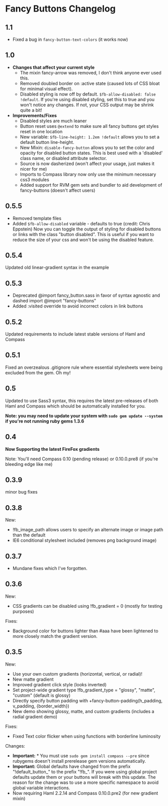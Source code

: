 # Fancy Buttons Changelog

## 1.1

- Fixed a bug in `fancy-button-text-colors` (it works now)

## 1.0

- **Changes that affect your current style**
  - The mixin fancy-arrow was removed, I don't think anyone ever used this.
  - Removed doubled border on :active state (caused lots of CSS bloat for minimal visual effect).
  - Disabled styling is now off by default. `$fb-allow-disabled: false !default`. If you're using disabled styling, set this to true and you won't notice any changes. If not, your CSS output may be shrink quite a bit!
- **Improvements/Fixes**
  - Disabled styles are much leaner
  - Button reset uses `@extend` to make sure all fancy buttons get styles reset in one location
  - New variable: `$fb-line-height: 1.2em !default` allows you to set a default button line-height.
  - New Mixin: `disable-fancy-button` allows you to set the color and opacity for disabled button states. This is best used with a 'disabled' class name, or disabled attribute selector.
  - Source is now dasherized (won't affect your usage, just makes it nicer for me)
  - Imports to Compass library now only use the minimum necessary css3 modules
  - Added support for RVM gem sets and bundler to aid development of fancy-buttons (doesn't affect users)

## 0.5.5

- Removed template files
- Added `$fb-allow-disabled` variable - defaults to true (credit: Chris Eppstein)
  Now you can toggle the output of styling for disabled buttons or links with the class "button disabled".
  This is useful if you want to reduce the size of your css and won't be using the disabled feature.

## 0.5.4

Updated old linear-gradient syntax in the example

## 0.5.3

- Deprecated @import fancy_button.sass in favor of syntax agnostic and dashed import @import "fancy-buttons"
- Added :visited override to avoid incorrect colors in link buttons

## 0.5.2

Updated requirements to include latest stable versions of Haml and Compass

## 0.5.1

Fixed an overzealous .gitignore rule where essential stylesheets were being excluded from the gem. Oh my!

## 0.5

Updated to use Sass3 syntax, this requires the latest pre-releases of both Haml and Compass which should be automatically installed for you.

**Note: you may need to update your system with `sudo gem update --system` if you're not running ruby gems 1.3.6**

## 0.4

**Now Supporting the latest FireFox gradients**

Note: You'll need Compass 0.10 (pending release) or 0.10.0.pre8 (if you're bleeding edge like me)

## 0.3.9

minor bug fixes

## 0.3.8

New:

* !fb\_image\_path allows users to specify an alternate image or image path than the default
* IE6 conditional stylesheet included (removes png background image)

## 0.3.7

* Mundane fixes which I've forgotten.

## 0.3.6

New:

* CSS gradients can be disabled using !fb_gradient = 0 (mostly for testing purposes)

Fixes:

* Background color for buttons lighter than #aaa have been lightened to more closely match the gradient version.


## 0.3.5

New:

* Use your own custom gradients (horizontal, vertical, or radial)!
* New matte gradient
* Improved gradient click style (looks inverted)
* Set project-wide gradient type !fb\_gradient\_type = "glossy", "matte", "custom" (default is glossy)
* Directly specify button padding with +fancy-button-padding(h\_padding, v\_padding, {border\_width})
* New demo showing glossy, matte, and custom gradients (includes a radial gradient demo)

Fixes:

* Fixed Text color flicker when using functions with borderline luminosity

Changes: 

* **Important:** * You must use `sudo gem install compass --pre` since rubygems doesn't install prerelease gem versions automatically.
* **Important:** Global defaults have changed from the prefix "!default\_button\_" to the prefix "!fb_". If you were using global project defaults
  update them or your buttons will break with this update. The reason for the change was to use a more specific namespace
  to avoid global variable interactions.
* Now requiring Haml 2.2.14 and Compass 0.10.0.pre2 (for new gradient mixin)